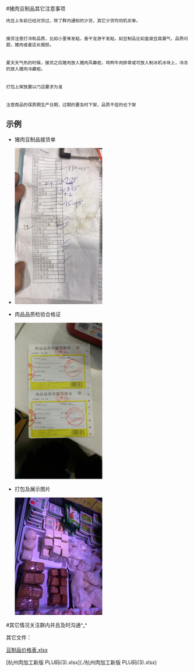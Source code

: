#猪肉豆制品其它注意事项

	肉豆上车前已经对货过，除了群内通知的少货，其它少货均司机买单。
	

	接货注意打冷和品质，比如小里脊发粘，香干龙游干发粘，如豆制品比如盒装豆腐漏气，品质问题，猪肉或者店长报损。


	夏天天气热的时候，接货之后猪肉放入猪肉风幕柜，鸡鸭牛肉排骨或可放入制冰机冰块上，冷冻的放入猪肉冷藏柜。


	打包上架放置以门店要求为准


	注意商品的保质期生产日期，过期的要及时下架，品质不佳的也下架

## 示例
   
   
*    猪肉豆制品接货单
*    
     <img src="./肉豆制品收货单.jpeg" width="50%">
     


*    肉品品质检验合格证   

     <img src="./肉品品质检验合格证.jpeg" width="50%">
     
     
*    打包及展示图片

     <img src="./豆制品展示.jpeg" width="50%">
   


#其它情况关注群内并且及时沟通^_^

其它文件：

[豆制品价格表.xlsx](./豆制品价格表.xlsx)

[杭州肉加工新版 PLU码(3).xlsx](./杭州肉加工新版 PLU码(3).xlsx)